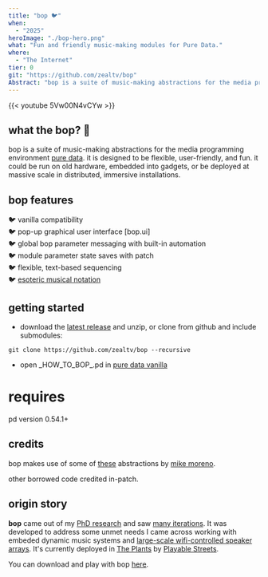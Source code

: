 ```yaml
---
title: "bop 🐦"
when: 
  - "2025"
heroImage: "./bop-hero.png"
what: "Fun and friendly music-making modules for Pure Data."
where:
  - "The Internet"
tier: 0
git: "https://github.com/zealtv/bop"
Abstract: "bop is a suite of music-making abstractions for the media programming environment Pure Data.  it is designed to be flexible, user-friendly, and fun.  it could be run on old hardware, embedded into gadgets, or be deployed at massive scale in distributed, immersive installations." 
---
```


{{< youtube 5Vw00N4vCYw >}}

## what the bop? 🦜 
bop is a suite of music-making abstractions for the media programming environment [pure data](puredata.info/).  it is designed to be flexible, user-friendly, and fun.  it could be run on old hardware, embedded into gadgets, or be deployed at massive scale in distributed, immersive installations.

## bop features
🐦 vanilla compatibility  
🐦 pop-up graphical user interface [bop.ui]  
🐦 global bop parameter messaging with built-in automation  
🐦 module parameter state saves with patch  
🐦 flexible, text-based sequencing  
🐦 [esoteric musical notation](https://zeal.co/notebook/intermals/)

## getting started
- download the [latest release](https://github.com/zealtv/bop/releases) and unzip, or clone from github and include submodules:
```
git clone https://github.com/zealtv/bop --recursive
```
- open \_HOW_TO_BOP_.pd in [pure data vanilla](puredata.info/)

# requires
pd version 0.54.1+


## credits
bop makes use of some of [these](https://github.com/MikeMorenoDSP/pd-mkmr) abstractions by [mike moreno](https://mikemorenodsp.github.io/).

other borrowed code credited in-patch.


## origin story
**bop** came out of my [PhD research](/projects/aileron-one) and saw [many iterations](/projects/elevon-one).  It was developed to address some unmet needs I came across working with embeded dynamic music systems and [large-scale wifi-controlled speaker arrays](/projects/belief-system). It's currently deployed in [The Plants](https://www.playablestreets.com/the-plants) by [Playable Streets](https://www.playablestreets.com/).

You can download and play with bop [here](https://github.com/zealtv/bop).
